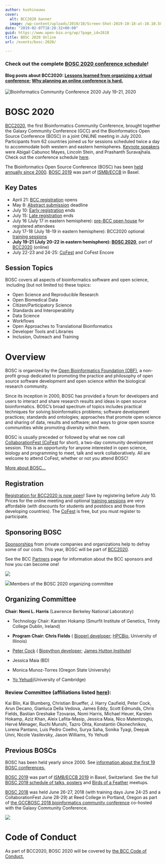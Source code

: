 ```yaml
---
author: kushinauwu
cover:
  alt: BCC2020 banner
  image: /wp-content/uploads/2019/10/Screen-Shot-2019-10-18-at-10.10.58-PM.png
date: "2019-02-07T18:28:32+00:00"
guid: https://www.open-bio.org/wp/?page_id=2618
title: BOSC 2020 Online
url: /events/bosc-2020/

---
```

### Check out the complete [BOSC 2020 conference schedule](/events/bosc/schedule/)!

#### Blog posts about BCC2020: [Lessons learned from organizing a virtual conference](/2020/08/13/lessons-learned/); [Why planning an online conference is hard.](/2020/09/01/planning-an-online-conference-is-hard/)

![Bioinformatics Community Conference 2020  July 19-21, 2020](/wp-content/uploads/2020/09/BOSC2020-party-attendees.png)

# BOSC 2020

[BCC2020](https://bcc2020.github.io/), the first Bioinformatics Community Conference, brought together the Galaxy Community Conference (GCC) and the Bioinformatics Open Source Conference (BOSC) in a joint ONLINE meeting in July 2020. Participants from 62 countries joined us for sessions scheduled twice a day to accommodate both western and eastern hemispheres. [Keynote speakers](https://bcc2020.github.io/keynotes/) were Abigail Cabunoc Mayes, Lincoln Stein, and Prashanth Suravajhala. Check out the conference schedule [here](/events/bosc/schedule/).

The Bioinformatics Open Source Conference (BOSC) has been [held annually since 2000](/events/bosc/about/). [BOSC 2019](/events/bosc-2019/) was part of [ISMB/ECCB](https://www.iscb.org/ismbeccb2019) in Basel.

## Key Dates

- April 21: [BCC registration](https://bcc2020.github.io/Registration/) opens
- May 8: [Abstract submission](/events/bosc/submit/) deadline
- July 10: [Early registration](https://bcc2020.github.io/Registration/) ends
- July 15: [Late registration](https://bcc2020.github.io/Registration/) ends
- July 16 (July 17 in eastern hemisphere): [pre-BCC open house](/2020/07/08/bcc2020-pre-conference-open-house/) for registered attendees
- July 17-18 (July 18-19 in eastern hemisphere): BCC2020 optional [training sessions](https://bcc2020.sched.com/overview/subject/Training)
- **July 19-21 (July 20-22 in eastern hemisphere): [BOSC 2020](/events/bosc/schedule/)**, part of [BCC2020](https://bcc2020.github.io/) (online)
- July 22-23 and 24-25: [CoFest](/events/bosc/collaborationfest/) and CoFest Encore

## Session Topics

BOSC covers all aspects of bioinformatics software and open science,  including (but not limited to) these topics:

- Open Science and Reproducible Research
- Open Biomedical Data
- Citizen/Participatory Science
- Standards and Interoperability
- Data Science
- Workflows
- Open Approaches to Translational Bioinformatics
- Developer Tools and Libraries
- Inclusion, Outreach and Training

# Overview

BOSC is organized by the [Open Bioinformatics Foundation (OBF)](/wiki/Main_Page), a non-profit group dedicated to promoting the practice and philosophy of open source software development and open science within the biological research community.

Since its inception in 2000, BOSC has provided a forum for developers and users to interact and share research results and ideas in open source bioinformatics. BOSC’s broad spectrum of topics includes practical techniques for solving bioinformatics problems; software development practices; standards and ontologies; approaches that promote open science and sharing of data, results and software; and ways to grow open source communities while promoting diversity within them.

BOSC is usually preceded or followed by what we now call [CollaborationFest (CoFest](/events/bosc/collaborationfest/) for short), a two-day community development session. This is an opportunity for anyone interested in open science, biology and programming to meet, talk and work collaboratively. All are welcome to attend CoFest, whether or not you attend BOSC!

[More about BOSC...](/events/bosc/about/)

## Registration

[Registration for BCC2020 is now open](https://bcc2020.github.io/blog/registration-open)! Save by registering before July 10. Prices for the online meeting and optional [training sessions](https://bcc2020.sched.com/overview/subject/Training) are very affordable (with discounts for students and postdocs and those from developing countries). The [CoFest](/events/bosc/collaborationfest/) is free, but you must register to participate.

## Sponsoring BOSC

[Sponsorships](/events/bosc/sponsors/) from private companies and organizations help to defray some of our costs. This year, BOSC will be part of [BCC2020](https://bcc2020.github.io/).  

See the BCC [Partners](https://bcc2020.github.io/partners/) page for information about the BCC sponsors and how you can become one!

![](/wp-content/uploads/2019/08/BOSC2019-audience1-1.jpg)

![](/wp-content/uploads/2020/09/BOSC2020-org-committee.png)Members of the BOSC 2020 organizing committee

## Organizing Committee

**Chair: Nomi L. Harris** (Lawrence Berkeley National Laboratory)

- Technology Chair: Karsten Hokamp (Smurfit Institute of Genetics, Trinity College Dublin, Ireland)
- **Program Chair: Chris Fields** ( [Bioperl developer](http://bioperl.org/); [HPCBio](https://hpcbio.illinois.edu/), University of Illinois)
- [Peter Cock](http://www.scri.ac.uk/staff/petercock) ( [Biopython developer](http://biopython.org/); [James Hutton Institute](http://www.hutton.ac.uk/))  

- Jessica Maia (BD)
- Monica Munoz-Torres (Oregon State University)
- [Yo Yehudi](http://yo-yehudi.com/)(University of Cambridge)

### **Review Committee (affiliations listed [here](https://bcc2020.github.io/about/))**:

Kai Blin, Kai Blumberg, Christian Brueffer, J. Harry Caufield, Peter Cock, Arun Decano, Gianluca Della Vedova, James Eddy, Scott Edmunds, Chris Fields, Bastian Greshake Tzovaras, Nomi Harris, Michael Heuer, Karsten Hokamp, Aziz Khan, Aleix Lafita-Masip, Jessica Maia, Nico Matentzoglu, Hervé Ménager, Ruchi Munshi, Tazro Ohta, Konstantin Okonechnikov, Lorena Pantano, Luis Pedro Coelho, Surya Saha, Sonika Tyagi, Deepak Unni, Nicole Vasilevsky, Jason Williams, Yo Yehudi

## Previous BOSCs

BOSC has been held yearly since 2000. See [information about the first 19 BOSC conferences.](/events/bosc/about#Past_BOSCs)

[BOSC 2019](/events/bosc-2019/) was part of [ISMB/ECCB 2019](https://www.iscb.org/ismbeccb2019) in Basel, Switzerland. See the full [BOSC 2019 schedule of talks, posters](/events/bosc/schedule/) and [Birds of a Feather](/events/bosc/bofs/) meetups.

[BOSC 2018](/wiki/BOSC_2018) was held June 26-27, 2018 (with training days June 24-25 and a CollaborationFest June 28-29) at Reed College in Portland, Oregon as part of [the GCCBOSC 2018 bioinformatics community conference](https://gccbosc2018.sched.com/) co-hosted with the Galaxy Community Conference.

![](/wp-content/uploads/2019/03/farah-yo-angel-GCCBOSC-1024x683.jpg)

# Code of Conduct

As part of BCC2020, BOSC 2020 will be covered by [the BCC Code of Conduct.](https://bcc2020.github.io/cod/)
